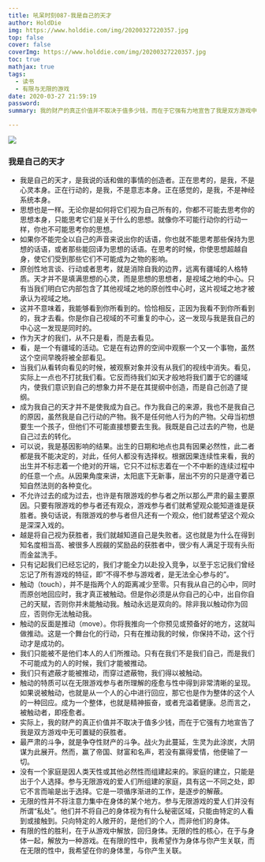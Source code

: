 ```yaml
---
title: 吼呆时刻087-我是自己的天才
author: HoldDie
img: https://www.holddie.com/img/20200327220357.jpg
top: false
cover: false
coverImg: https://www.holddie.com/img/20200327220357.jpg
toc: true
mathjax: true
tags:
  - 读书
  - 有限与无限的游戏
date: 2020-03-27 21:59:19
password:
summary: 我的财产的真正价值并不取决于值多少钱，而在于它强有力地宣告了我是双方游戏中无可置疑的获胜者。

---
```


![](https://www.holddie.com/img/20200327220357.jpg)

### 我是自己的天才

- 我是自己的天才，是我说的话和做的事情的创造者。正在思考的，是我，不是心灵本身。正在行动的，是我，不是意志本身。正在感觉的，是我，不是神经系统本身。
- 思想也是一样。无论你是如何将它们视为自己所有的，你都不可能去思考你的思想本身，只能思考它们是关于什么的思想。就像你不可能行动你的行动一样，你也不可能思考你的思想。
- 如果你不能完全以自己的声音来说出你的话语，你也就不能思考那些保持为思想的话语，或者那些能回译为思想的话语。在思考的时候，你使思想超越自身，使它们受到那些它们不可能成为之物的影响。
- 原创性地言谈、行动或者思考，就是消除自我的边界，远离有疆域的人格特质。天才并不是填满思想的心灵，而是思想的思想者，是视域之地的中心。只有当我们明白它内部包含了其他视域之地的原创性中心时，这片视域之地才被承认为视域之地。
- 这并不意味着，我能够看到你所看到的。恰恰相反，正因为我看不到你所看到的，我才去看。你是你自己视域的不可重复的中心，这一发现与我是我自己的中心这一发现是同时的。
- 作为天才的我们，从不只是看，而是去看见。
- 看，是一个有疆域的活动。它是在有边界的空间中观察一个又一个事物，虽然这个空间早晚将被全部看见。
- 当我们从看转向看见的时候，被观察对象并没有从我们的视线中消失。看见，实际上一点也不打扰我们看。它反而待我们如天才般地将我们置于它的疆域内，使我们意识到自己的想象力并不是在其提纲中创造，而是自己创造了提纲。
- 成为我自己的天才并不是使我成为自己。作为我自己的来源，我也不是我自己的原因，虽然我是自己行动的产物。我不是任何他人行为的产物。父母当初想要生一个孩子，但他们不可能直接想要去生我。我既是自己过去的产物，也是自己过去的转化。
- 可以说，我是基因影响的结果。出生的日期和地点也具有因果必然性，此二者都是我不能决定的，对此，任何人都没有选择权。根据因果连续性来看，我的出生并不标志着一个绝对的开端，它只不过标志着在一个不中断的连续过程中的任意一个点。从因果角度来讲，太阳底下无新事，层出不穷的只是遵守着已知自然法则的各种变化。
- 不允许过去的成为过去，也许是有限游戏的参与者之所以那么严肃的最主要原因。只要有限游戏的参与者还有观众，游戏参与者们就希望观众能知道谁是获胜者。换句话说，有限游戏的参与者但凡还有一个观众，他们就希望这个观众是深深入戏的。
- 越是将自己视为获胜者，我们就越知道自己是失败者。这也就是为什么在得到知名度相当高、被很多人觊觎的奖励品的获胜者中，很少有人满足于现有头衔而金盆洗手。
- 只有记起我们已经忘记的，我们才能全力以赴投入竞争，以至于忘记我们曾经忘记了所有游戏的特征，即“不得不参与游戏者，是无法全心参与的”。
- 触动（touch），并不是指两个人的距离减少至零。只有我从自己的心中，同时而原创地回应时，我才真正被触动。但是你必须是从你自己的心中，出自你自己的天赋，否则你并未能触动我。触动永远是双向的。除非我以触动你为回应，否则你无法触动我。
- 触动的反面是推动（move）。你将我推向一个你预见或预备好的地方，这就叫做推动。这是一个舞台化的行动，只有在推动我的时候，你保持不动，这个行动才是成功的。
- 我们只能被不是他们本人的人们所推动。只有在我们不是我们自己，而是我们不可能成为的人的时候，我们才能被推动。
- 我们只有遮蔽才能被推动，而穿过遮蔽物，我们得以被触动。
- 触动的特质可以在无限游戏参与者所理解的痊愈与性中得到非常清晰的呈现。如果说被触动，也就是从一个人的心中进行回应，那它也是作为整体的这个人的一种回应。成为一个整体，也就是精神振奋，或者充溢着健康。总而言之，被触动者，即痊愈者。
- 实际上，我的财产的真正价值并不取决于值多少钱，而在于它强有力地宣告了我是双方游戏中无可置疑的获胜者。
- 最严肃的斗争，就是争夺性财产的斗争。战火为此蔓延，生灵为此涂炭，大阴谋为此展开。然而，赢了帝国、财富和名声，若没有赢得爱情，他便输了一切。
- 没有一个家庭是因人类天性或其他必然性而组建起来的。家庭的建立，只能是出于个人选择。参与无限游戏的爱人们所组建的家庭，具有这一不同之处，即它不言而喻是出于选择。它是一项循序渐进的工作，是逐步的解蔽。
- 无限的性并不将注意力集中在身体的某个地方。参与无限游戏的爱人们并没有所谓“私处”。他们并不将自己的身体视为有什么秘密区域，只能由特定的人看到或接触到。只向特定的人敞开的，是他们的个人，而非他们的身体。
- 有限的性的胜利，在于从游戏中解放，回归身体。无限的性的核心，在于与身体一起，解放为一种游戏。在有限的性中，我希望作为身体与你产生关联，而在无限的性中，我希望在你的身体里，与你产生关联。